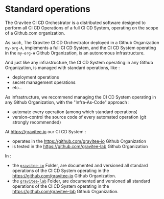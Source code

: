 # Standard operations

The Gravitee CI CD Orchestrator is a distributed software designed to perform
all CI CD Operations of a full CI CD System, operating on the scope of a Github.com organization.

As such, The Gravitee CI CD Orchestrator deployed in a Github Organization `my-org-A`, implements a full CI CD System, and
the CI CD System operating in the `my-org-A` Github Organization, is an autonomous infrastructure.

And just like any infrastructure, the CI CD System operating in any Github Organization, is managed with
standard operations, like :
* deployment operations
* secret management operations
* etc...

As infrastructure, we recommend managing the CI CD System operating in any Github Organization, with the "Infra-As-Code" approach :
* automate every operation (among which standard operations)
* version-control the source code of every automated operation (git strongly recommended)

At https://gravitee.io our CI CD System :
* operates in the https://github.com/gravitee-io Github Organization
* is tested in the https://github.com/gravitee-lab Github Organization



In :
* the [`gravitee-io`](./gravitee-io) Folder, are documented and versioned all standard operations of the CI CD System operating in the https://github.com/gravitee-io Github Organization.
* the [`gravitee-lab`](./gravitee-lab) Folder, are documented and versioned all standard operations of the CI CD System operating in the https://github.com/gravitee-lab Github Organization.
